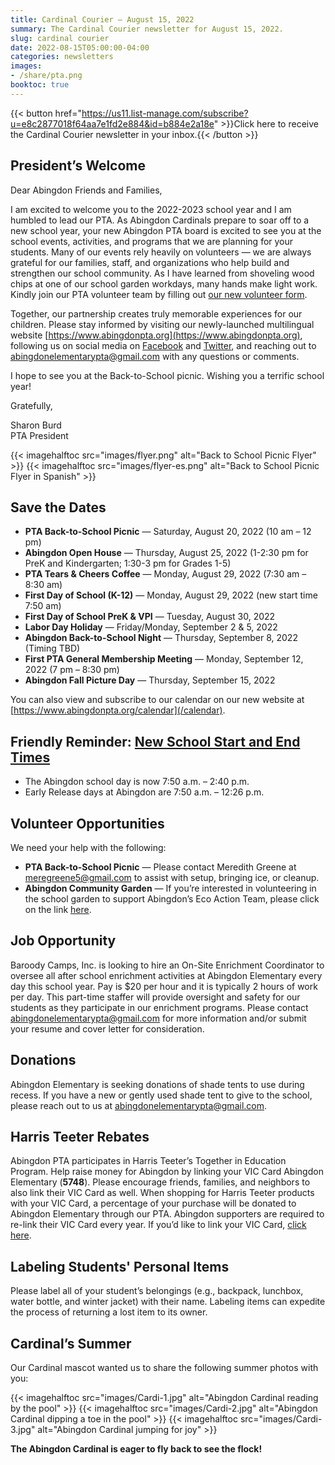 ```yaml
---
title: Cardinal Courier — August 15, 2022
summary: The Cardinal Courier newsletter for August 15, 2022.
slug: cardinal courier
date: 2022-08-15T05:00:00-04:00
categories: newsletters
images: 
- /share/pta.png
booktoc: true
---
```


{{< button href="https://us11.list-manage.com/subscribe?u=e8c2877018f64aa7e1fd2e884&id=b884e2a18e" >}}Click here to receive the Cardinal Courier newsletter in your inbox.{{< /button >}}

## President’s Welcome

Dear Abingdon Friends and Families,

I am excited to welcome you to the 2022-2023 school year and I am humbled to lead our PTA. As Abingdon Cardinals prepare to soar off to a new school year, your new Abingdon PTA board is excited to see you at the school events, activities, and programs that we are planning for your students. Many of our events rely heavily on volunteers — we are always grateful for our families, staff, and organizations who help build and strengthen our school community. As I have learned from shoveling wood chips at one of our school garden workdays, many hands make light work. Kindly join our PTA volunteer team by filling out [our new volunteer form](/volunteer/).

Together, our partnership creates truly memorable experiences for our children. Please stay informed by visiting our newly-launched multilingual website [https://www.abingdonpta.org](https://www.abingdonpta.org), following us on social media on [Facebook](https://www.facebook.com/AbingdonElementaryPTA) and [Twitter](https://twitter.com/abingdonpta), and reaching out to [abingdonelementarypta@gmail.com](mailto:abingdonelementarypta@gmail.com) with any questions or comments.

I hope to see you at the Back-to-School picnic. Wishing you a terrific school year!

Gratefully,

Sharon Burd  
PTA President

{{< imagehalftoc src="images/flyer.png" alt="Back to School Picnic Flyer" >}}
{{< imagehalftoc src="images/flyer-es.png" alt="Back to School Picnic Flyer in Spanish" >}}

## Save the Dates

- **PTA Back-to-School Picnic** — Saturday, August 20, 2022 (10 am – 12 pm)
- **Abingdon Open House** — Thursday, August 25, 2022 (1-2:30 pm for PreK and Kindergarten; 1:30-3 pm for Grades 1-5)
- **PTA Tears & Cheers Coffee** — Monday, August 29, 2022 (7:30 am – 8:30 am)
- **First Day of School (K-12)** — Monday, August 29, 2022 (new start time 7:50 am)
- **First Day of School PreK & VPI** — Tuesday, August 30, 2022
- **Labor Day Holiday** — Friday/Monday, September 2 & 5, 2022
- **Abingdon Back-to-School Night** — Thursday, September 8, 2022 (Timing TBD)
- **First PTA General Membership Meeting** — Monday, September 12, 2022 (7 pm – 8:30 pm)
- **Abingdon Fall Picture Day** — Thursday, September 15, 2022

You can also view and subscribe to our calendar on our new website at [https://www.abingdonpta.org/calendar](/calendar).

## Friendly Reminder: [New School Start and End Times](https://abingdon.apsva.us/post/new-school-start-and-end-times/)

- The Abingdon school day is now 7:50 a.m. – 2:40 p.m.
- Early Release days at Abingdon are 7:50 a.m. – 12:26 p.m.

## Volunteer Opportunities

We need your help with the following:

- **PTA Back-to-School Picnic** — Please contact Meredith Greene at [meregreene5@gmail.com](mailto:meregreene5@gmail.com) to assist with setup, bringing ice, or cleanup.
- **Abingdon Community Garden** — If you’re interested in volunteering in the school garden to support Abingdon’s Eco Action Team, please click on the link [here](https://us10.list-manage.com/subscribe?u=f9c2cb9188c78232702100f91&id=50d30d2a32).

## Job Opportunity

Baroody Camps, Inc. is looking to hire an On-Site Enrichment Coordinator to oversee all after school enrichment activities at Abingdon Elementary every day this school year. Pay is $20 per hour and it is typically 2 hours of work per day. This part-time staffer will provide oversight and safety for our students as they participate in our enrichment programs. Please contact [abingdonelementarypta@gmail.com](mailto:abingdonelementarypta@gmail.com) for more information and/or submit your resume and cover letter for consideration.

## Donations

Abingdon Elementary is seeking donations of shade tents to use during recess. If you have a new or gently used shade tent to give to the school, please reach out to us at [abingdonelementarypta@gmail.com](mailto:abingdonelementarypta@gmail.com).

## Harris Teeter Rebates

Abingdon PTA participates in Harris Teeter’s Together in Education Program. Help raise money for Abingdon by linking your VIC Card Abingdon Elementary (**5748**). Please encourage friends, families, and neighbors to also link their VIC Card as well. When shopping for Harris Teeter products with your VIC Card, a percentage of your purchase will be donated to Abingdon Elementary through our PTA. Abingdon supporters are required to re-link their VIC Card every year. If you’d like to link your VIC Card, [click here](https://docs.google.com/forms/d/e/1FAIpQLSeiAe72qt4qTb_b2xmB-TUZByVkD-QxfVNyFEEHGc6sGkFzYQ/viewform).

## Labeling Students' Personal Items

Please label all of your student’s belongings (e.g., backpack, lunchbox, water bottle, and winter jacket) with their name. Labeling items can expedite the process of returning a lost item to its owner.

## Cardinal’s Summer

Our Cardinal mascot wanted us to share the following summer photos with you:

{{< imagehalftoc src="images/Cardi-1.jpg" alt="Abingdon Cardinal reading by the pool" >}}
{{< imagehalftoc src="images/Cardi-2.jpg" alt="Abingdon Cardinal dipping a toe in the pool" >}}
{{< imagehalftoc src="images/Cardi-3.jpg" alt="Abingdon Cardinal jumping for joy" >}}

**The Abingdon Cardinal is eager to fly back to see the flock!**